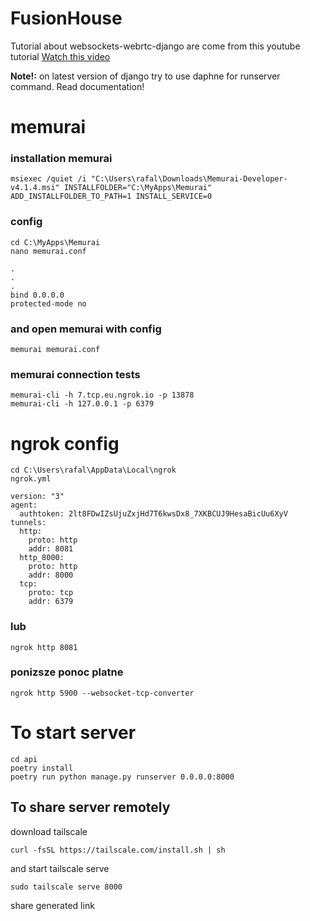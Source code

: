 # FusionHouse

Tutorial about websockets-webrtc-django are come from this youtube tutorial
[Watch this video](https://youtu.be/MBOlZMLaQ8g?si=QB97oG7h3Vlrpvi4)

**Note!:** on latest version of django try to use daphne for runserver command. Read documentation!


# memurai

### installation memurai

```
msiexec /quiet /i "C:\Users\rafal\Downloads\Memurai-Developer-v4.1.4.msi" INSTALLFOLDER="C:\MyApps\Memurai" ADD_INSTALLFOLDER_TO_PATH=1 INSTALL_SERVICE=0
```

### config

```
cd C:\MyApps\Memurai
nano memurai.conf

.
.
.
bind 0.0.0.0
protected-mode no
```

### and open memurai with config

```
memurai memurai.conf
```

### memurai connection tests

```
memurai-cli -h 7.tcp.eu.ngrok.io -p 13878
memurai-cli -h 127.0.0.1 -p 6379
```

# ngrok config


```
cd C:\Users\rafal\AppData\Local\ngrok
ngrok.yml
```

```
version: "3"
agent:
  authtoken: 2lt8FDwIZsUjuZxjHd7T6kwsDx8_7XKBCUJ9HesaBicUu6XyV
tunnels:
  http:
    proto: http
    addr: 8081
  http_8000:
    proto: http
    addr: 8000
  tcp:
    proto: tcp
    addr: 6379

```

### lub

```
ngrok http 8081
```

### ponizsze ponoc platne

```
ngrok http 5900 --websocket-tcp-converter
```

# To start server

```
cd api
poetry install
poetry run python manage.py runserver 0.0.0.0:8000
```

## To share server remotely

download tailscale

```
curl -fsSL https://tailscale.com/install.sh | sh
```

and start tailscale serve

```
sudo tailscale serve 8000
```

share generated link
